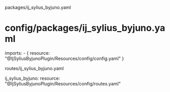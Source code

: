 packages/ij_sylius_byjuno.yaml

# config/packages/ij_sylius_byjuno.yaml

imports:
    - { resource: "@IjSyliusByjunoPlugin/Resources/config/config.yaml" }
    
    
routes/ij_sylius_byjuno.yaml

ij_sylius_byjuno:
    resource: "@IjSyliusByjunoPlugin/Resources/config/routes.yaml"



